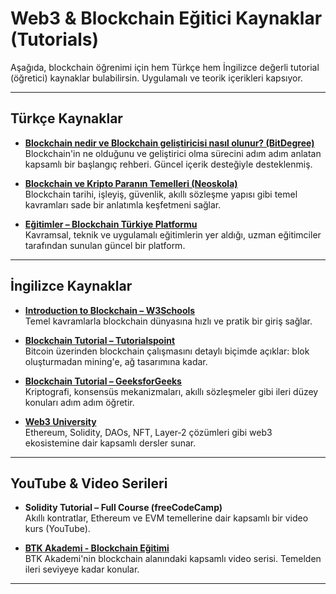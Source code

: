 # Web3 & Blockchain Eğitici Kaynaklar (Tutorials)

Aşağıda, blockchain öğrenimi için hem Türkçe hem İngilizce değerli tutorial (öğretici) kaynaklar bulabilirsin. Uygulamalı ve teorik içerikleri kapsıyor.

---

##  Türkçe Kaynaklar

- **[Blockchain nedir ve Blockchain geliştiricisi nasıl olunur? (BitDegree)](https://tr.bitdegree.org/tutorial/blockchain-nedir)**  
  Blockchain'in ne olduğunu ve geliştirici olma sürecini adım adım anlatan kapsamlı bir başlangıç rehberi. Güncel içerik desteğiyle desteklenmiş. 

- **[Blockchain ve Kripto Paranın Temelleri (Neoskola)](https://www.neoskola.com/egitimler/blockchain-ve-kripto-paranin-temelleri)**  
  Blockchain tarihi, işleyiş, güvenlik, akıllı sözleşme yapısı gibi temel kavramları sade bir anlatımla keşfetmeni sağlar. 

- **[Eğitimler – Blockchain Türkiye Platformu](https://bctr.org/egitimler/)**  
  Kavramsal, teknik ve uygulamalı eğitimlerin yer aldığı, uzman eğitimciler tarafından sunulan güncel bir platform. 

---

##  İngilizce Kaynaklar

- **[Introduction to Blockchain – W3Schools](https://www.w3schools.com/training/aws/introduction-to-blockchain.php)**  
  Temel kavramlarla blockchain dünyasına hızlı ve pratik bir giriş sağlar. 

- **[Blockchain Tutorial – Tutorialspoint](https://www.tutorialspoint.com/blockchain/index.htm)**  
  Bitcoin üzerinden blockchain çalışmasını detaylı biçimde açıklar: blok oluşturmadan mining'e, ağ tasarımına kadar.

- **[Blockchain Tutorial – GeeksforGeeks](https://www.geeksforgeeks.org/software-engineering/blockchain/)**  
  Kriptografi, konsensüs mekanizmaları, akıllı sözleşmeler gibi ileri düzey konuları adım adım öğretir.
- **[Web3 University](https://www.web3.university/)**  
  Ethereum, Solidity, DAOs, NFT, Layer‑2 çözümleri gibi web3 ekosistemine dair kapsamlı dersler sunar.

---

##  YouTube & Video Serileri

- **Solidity Tutorial – Full Course (freeCodeCamp)**  
  Akıllı kontratlar, Ethereum ve EVM temellerine dair kapsamlı bir video kurs (YouTube). 

- **[BTK Akademi - Blockchain Eğitimi](https://www.btkakademi.gov.tr/portal/course/blokzincir-ve-kripto-paralar-10569)**  
  BTK Akademi'nin blockchain alanındaki kapsamlı video serisi. Temelden ileri seviyeye kadar konular.


---  
